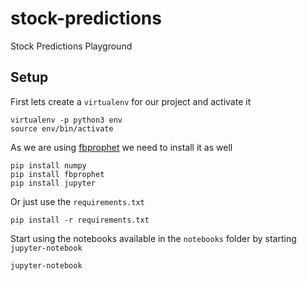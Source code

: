 # stock-predictions

Stock Predictions Playground

## Setup

First lets create a `virtualenv` for our project and activate it

```shell
virtualenv -p python3 env
source env/bin/activate
```

As we are using [fbprophet](https://github.com/facebook/prophet) we need to install it as well

```shell
pip install numpy
pip install fbprophet
pip install jupyter
```

Or just use the `requirements.txt`

```shell
pip install -r requirements.txt
```

Start using the notebooks available in the `notebooks` folder by starting `jupyter-notebook`

```shell
jupyter-notebook
```
